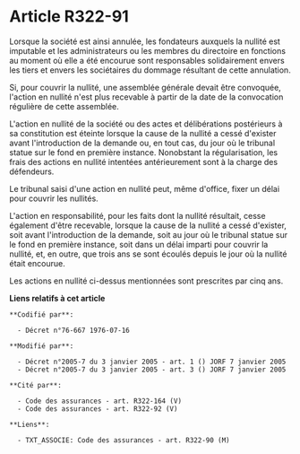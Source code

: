 # Article R322-91

Lorsque la société est ainsi annulée, les fondateurs auxquels la nullité est imputable et les administrateurs ou les membres
du directoire en fonctions au moment où elle a été encourue sont responsables solidairement envers les tiers et envers les
sociétaires du dommage résultant de cette annulation.

Si, pour couvrir la nullité, une assemblée générale devait être convoquée, l'action en nullité n'est plus recevable à partir
de la date de la convocation régulière de cette assemblée.

L'action en nullité de la société ou des actes et délibérations postérieurs à sa constitution est éteinte lorsque la cause de
la nullité a cessé d'exister avant l'introduction de la demande ou, en tout cas, du jour où le tribunal statue sur le fond en
première instance. Nonobstant la régularisation, les frais des actions en nullité intentées antérieurement sont à la charge
des défendeurs.

Le tribunal saisi d'une action en nullité peut, même d'office, fixer un délai pour couvrir les nullités.

L'action en responsabilité, pour les faits dont la nullité résultait, cesse également d'être recevable, lorsque la cause de
la nullité a cessé d'exister, soit avant l'introduction de la demande, soit au jour où le tribunal statue sur le fond en
première instance, soit dans un délai imparti pour couvrir la nullité, et, en outre, que trois ans se sont écoulés depuis le
jour où la nullité était encourue.

Les actions en nullité ci-dessus mentionnées sont prescrites par cinq ans.

**Liens relatifs à cet article**

	**Codifié par**:

	  - Décret n°76-667 1976-07-16

	**Modifié par**:

	  - Décret n°2005-7 du 3 janvier 2005 - art. 1 () JORF 7 janvier 2005
	  - Décret n°2005-7 du 3 janvier 2005 - art. 3 () JORF 7 janvier 2005

	**Cité par**:

	  - Code des assurances - art. R322-164 (V)
	  - Code des assurances - art. R322-92 (V)

	**Liens**:

	  - TXT_ASSOCIE: Code des assurances - art. R322-90 (M)
